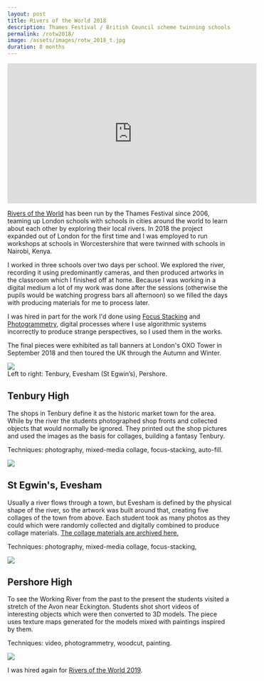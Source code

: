 ```yaml
---
layout: post
title: Rivers of the World 2018
description: Thames Festival / British Council scheme twinning schools around the world using local rivers.
permalink: /rotw2018/
image: /assets/images/rotw_2018_t.jpg
duration: 8 months
---
```


<iframe width="560" height="315" src="https://www.youtube.com/embed/ByhRmHz8XiE" frameborder="0" allow="accelerometer; autoplay; encrypted-media; gyroscope; picture-in-picture" allowfullscreen></iframe>

[Rivers of the World](http://riversoftheworld.org) has been run by the Thames Festival since 2006, teaming up London schools with schools in cities around the world to learn about each other by exploring their local rivers. In 2018 the project expanded out of London for the first time and I was employed to run workshops at schools in Worcestershire that were twinned with schools in Nairobi, Kenya. 

I worked in three schools over two days per school. We explored the river, recording it using predominantly cameras, and then produced artworks in the classroom which I finished off at home. Because I was working in a digital medium a lot of my work was done after the sessions (otherwise the pupils would be watching progress bars all afternoon) so we filled the days with producing materials for me to process later. 

I was hired in part for the work I'd done using [Focus Stacking](https://en.wikipedia.org/wiki/Focus_stacking) and [Photogrammetry](https://en.wikipedia.org/wiki/Photogrammetry), digital processes where I use algorithmic systems incorrectly to produce strange perspectives, so I used them in the works. 

The final pieces were exhibited as tall banners at London's OXO Tower in September 2018 and then toured the UK through the Autumn and Winter. 

![](http://art.peteashton.com/assets/images/rotw2018-montage.jpg)  
Left to right: Tenbury, Evesham (St Egwin’s), Pershore.

## Tenbury High

The shops in Tenbury define it as the historic market town for the area. While by the river the students photographed shop fronts and collected objects that would normally be ignored. They printed out the shop pictures and used the images as the basis for collages, building a fantasy Tenbury.

Techniques: photography, mixed-media collage, focus-stacking, auto-fill. 

![](http://art.peteashton.com/assets/images/rotw2018_tenbury.jpg)

## St Egwin's, Evesham

Usually a river flows through a town, but Evesham is defined by the physical shape of the river, so the artwork was built around that, creating five collages of the town from above. Each student took as many photos as they could which were randomly collected and digitally combined to produce collage materials. [The collage materials are archived here.](https://www.flickr.com/photos/peteashton/albums/72157694373999381)

Techniques: photography, mixed-media collage, focus-stacking, 

![](http://art.peteashton.com/assets/images/rotw2018_evesham.jpg)

## Pershore High

To see the Working River from the past to the present the students visited a stretch of the Avon near Eckington. Students shot short videos of interesting objects which were then converted to 3D models. The piece uses texture maps generated for the models mixed with paintings inspired by them.

Techniques: video, photogrammetry, woodcut, painting. 

![](http://art.peteashton.com/assets/images/rotw2018_pershore.jpg)

I was hired again for [Rivers of the World 2019](http://art.peteashton.com/rotw-2019/).



